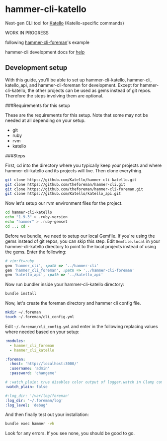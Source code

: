 # hammer-cli-katello


Next-gen CLI tool for [Katello](http://katello.org) (Katello-specific commands)

WORK IN PROGRESS

following [hammer-cli-foreman](https://github.com/theforeman/hammer-cli-foreman)'s example

hammer-cli development docs for [help](https://github.com/theforeman/hammer-cli/blob/master/doc/developer_docs.md#hammer-development-docs)

## Development setup
With this guide, you'll be able to set up hammer-cli-katello, hammer-cli, katello_api, and hammer-cli-foreman for development. Except for hammer-cli-katello, the other projects can be used as gems instead of git repos. Therefore the steps involving them are optional.

###Requirements for this setup

These are the requirements for this setup. Note that some may not be needed at
all depending on your setup.

* git
* ruby
* rvm
* katello

###Steps

First, cd into the directory where you typically keep your projects and where hammer-cli-katello and its projects will live. Then clone everything.

```bash
git clone https://github.com/Katello/hammer-cli-katello.git
git clone https://github.com/theforeman/hammer-cli.git
git clone https://github.com/theforeman/hammer-cli-foreman.git
git clone https://github.com/Katello/katello_api.git
```

Now let's setup our rvm environment files for the project.

```bash
cd hammer-cli-katello
echo "1.9.3" > .ruby-version
echo "hammer" > .ruby-gemset
cd ..; cd -
```

Before we bundle, we need to setup our local Gemfile. If you're using the gems instead of git repos, you can skip this step. Edit `Gemfile.local` in your hammer-cli-katello directory to point to the local projects instead of using the gems. Enter the following:

```ruby
# vim:ft=ruby
gem 'hammer_cli', :path => '../hammer-cli'
gem 'hammer_cli_foreman', :path => '../hammer-cli-foreman'
gem 'katello_api', :path => '../katello_api'
```

Now run bundler inside your hammer-cli-katello directory:

```bash
bundle install
```

Now, let's create the foreman directory and hammer cli config file.

```bash
mkdir ~/.foreman
touch ~/.foreman/cli_config.yml
```

Edit `~/.foreman/cli_config.yml` and enter in the following replacing values where needed based on your setup:

```yaml
:modules:
  - hammer_cli_foreman
  - hammer_cli_katello

:foreman:
  :host: 'http://localhost:3000/'
  :username: 'admin'
  :password: 'changeme'

# :watch_plain: true disables color output of logger.watch in Clamp commands
:watch_plain: false

#:log_dir: '/var/log/foreman'
:log_dir: '~/.foreman/log'
:log_level: 'debug'
```

And then finally test out your installation:

```bash
bundle exec hammer -vh
```

Look for any errors. If you see none, you should be good to go.


